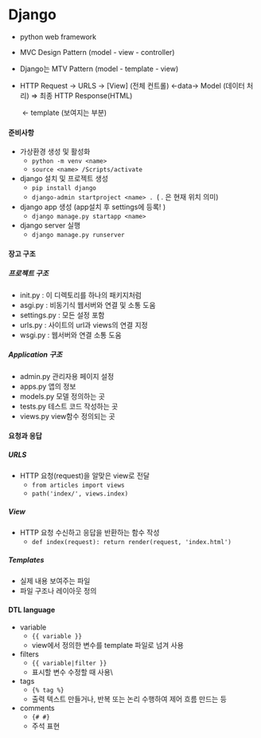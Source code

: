 # Django

- python web framework

- MVC Design Pattern (model - view - controller)

- Django는 MTV Pattern (model - template - view)

- HTTP Request -> URLS -> [View] (전체 컨트롤) <-data-> Model (데이터 처리)   => 최종 HTTP Response(HTML)

  ​												 <- template (보여지는 부분)



#### 준비사항

- 가상환경 생성 및 활성화
  - `python -m venv <name>`
  - `source <name> /Scripts/activate`
- django 설치 및 프로젝트 생성
  - `pip install django`
  - `django-admin startproject <name> . `( . 은 현재 위치 의미)
- django app 생성 (app설치 후 settings에 등록! )
  - `django manage.py startapp <name> `
- django server 실행
  - `django manage.py runserver`



#### 장고 구조

##### 프로젝트 구조

- init.py : 이 디렉토리를 하나의 패키지처럼
- asgi.py : 비동기식 웹서버와 연결 및 소통 도움
- settings.py : 모든 설정 포함
- urls.py : 사이트의 url과 views의 연결 지정
- wsgi.py : 웹서버와 연결 소통 도움

##### Application 구조

- admin.py 관리자용 페이지 설정
- apps.py 앱의 정보
- models.py 모델 정의하는 곳
- tests.py 테스트 코드 작성하는 곳
- views.py view함수 정의되는 곳



#### 요청과 응답

##### URLS 

- HTTP 요청(request)을 알맞은 view로 전달
  - `from articles import views`
  - `path('index/', views.index)`

##### View

- HTTP 요청 수신하고 응답을 반환하는 함수 작성
  - `def index(request): return render(request, 'index.html')`

##### Templates

- 실제 내용 보여주는 파일
- 파일 구조나 레이아웃 정의



#### DTL language

- variable
  - `{{ variable }}`
  - view에서 정의한 변수를 template 파일로 넘겨 사용
- filters
  - `{{ variable|filter }}`
  - 표시할 변수 수정할 때 사용\
- tags
  - `{% tag %}`
  - 출력 텍스트 만들거나, 반복 또는 논리 수행하여 제어 흐름 만드는 등
- comments
  - `{# #}`
  - 주석 표현